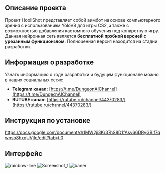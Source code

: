 ## Описание проекта  
Проект HooliShot представляет собой аимбот на основе компьютерного зрения с использованием YoloV8 для игры CS2, а также с возможностью добавления кастомного обучения под конкретную игру.   
Данная нейронная сеть является **бесплатной пробной версией с урезанным функционалом**. Полноценная версия находится на стадии разработки.  
## Информация о разработке  
Узнать информацию о ходе разработки и будущем функционале можно в наших социальных сетях:  
- **Telegram канал:** [https://t.me/DungeonAIChannel](https://t.me/DungeonAIChannel)  
- **RUTUBE канал:** [https://rutube.ru/channel/44370283/](https://rutube.ru/channel/44370283/)  
## Инструкция по установке  
https://docs.google.com/document/d/1MW2ji3Kr37hS8D1fAsv66DRyGBlf7qwnsb8hxqUVjIc/edit?tab=t.0  
## Интерфейс  
![rainbow-line](https://github.com/user-attachments/assets/4bcf460e-030c-41d7-bcf5-57ccf8df7283)
![Screenshot_1](https://github.com/user-attachments/assets/04eba83f-6825-4071-9852-28d628bf10a5)
![baner](https://github.com/user-attachments/assets/d68f77b8-7863-434c-872e-4b48a760d2b6)
